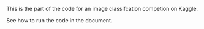 This is the part of the code for an image classifcation competion on Kaggle.

See how to run the code in the document.

